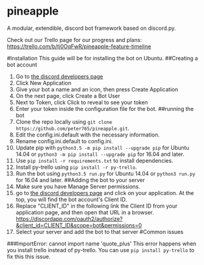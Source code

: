 # pineapple
A modular, extendible, discord bot framework based on discord.py.

Check out our Trello page for our progress and plans:
https://trello.com/b/tj0OqFwR/pineapple-feature-timeline

#Installation
This guide will be for installing the bot on Ubuntu.
##Creating a bot account
1. Go to [the discord developers page](https://discordapp.com/developers/applications/me)
2. Click New Application
3. Give your bot a name and an icon, then press Create Application
4. On the next page, click Create a Bot User
5. Next to Token, click Click to reveal to see your token
6. Enter your token inside the configuration file for the bot.
##running the bot
1. Clone the repo locally using `git clone https://github.com/peter765/pineapple.git`.
2. Edit the config.ini.default with the necessary information.
3. Rename config.ini.default to config.ini.
4. Update pip with `python3.5 -m pip install --upgrade pip` for Ubuntu 14.04 or `python3 -m pip install --upgrade pip` for 16.04 and later.
5. Use `pip install -r requirements.txt` to install dependencies.
6. Install py-trello using `pip install -r py-trello`.
7. Run the bot using `python3.5 run.py` for Ubuntu 14.04 or `python3 run.py` for 16.04 and later.
##Adding the bot to your server
1. Make sure you have Manage Server permissions.
2.  go to [the discord developers page](https://discordapp.com/developers/applications/me) and click on your application. At the top, you will find the bot account's Client ID.
3. Replace "CLIENT_ID" in the following link the Client ID from your application page, and then open that URL in a browser.
https://discordapp.com/oauth2/authorize?&client_id=CLIENT_ID&scope=bot&permissions=0
4. Select your server and add the bot to that server
#Common issues

###ImportError: cannot import name 'quote_plus'
This error happens when you install trello instead of py-trello. You can use
`pip install py-trello` to fix this this issue.

